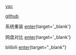 
[vsc](/repo/vscode/00%20重要提醒.md)

[github](/repo/github/01%20前置基础/01%20Git下载与安装.md)

系统重装 [enter](/articles/001%20系统重装.md){target='_blank'}

网盘对比 [enter](/articles/003%20网盘对比.md){target='_blank'}

bilibili [enter](https://www.bilibili.com/){target="_blank"}
